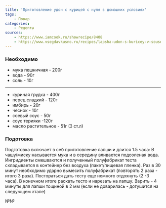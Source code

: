 ```yaml
---
title: 'Приготовление удон с курицей с нуля в домашних условиях'
tags: 
    - Повар
categories:
    - Рецепты
sources:
    - https://www.iamcook.ru/showrecipe/8408
    - https://www.vsegdavkusno.ru/recipes/lapsha-udon-s-kuricey-v-souse-teriyaki
---
```


### Необходимо
* мука пешничная - 200г
* вода - 90г
* соль - 10г 
----
* куриная грудка - 400г
* перец сладкий - 120г
* имбирь - 20г
* чеснок - 10г 
* соевый соус - 50г
* соус терияки -120г
* масло растительное - 51г (3 ст.л)

### Подотовка


Подготовка включает в себ приготовление лапши и длится 1.5 часа:
В чашу/миску насывается мука и в середину вливается подсоленая вода. Ингридиенты смешваются и полученный полуфабрикат теста складывается в контейнер без воздуха (пакет/пищевая пленка). Раз в 30 минут необходимо ударно вымесить полуфабрикат (повторять 2 раза - итого 3 раза). Постораться дать тесту еще немного отдохнуть (2 -3 часа). В конечном итоге раскать тесто и нарезать на лапшу. Варить - 4 минуты для лапши тощиной в 2 мм (если не доварилась - дотушится на следующем этапе)



№№